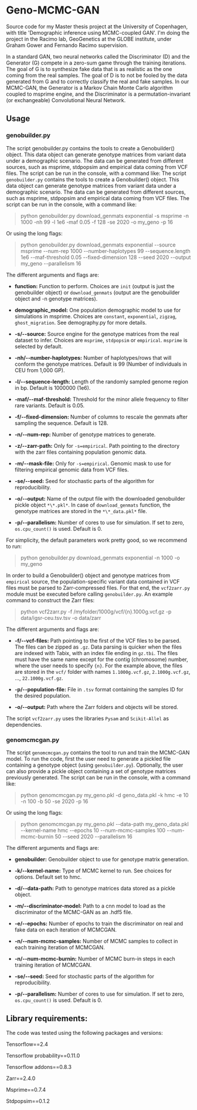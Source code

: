 # Geno-MCMC-GAN
Source code for my Master thesis project at the University of Copenhagen, with title 'Demographic inference using MCMC-coupled GAN'. I'm doing the project in the  Racimo lab, GeoGenetics at the GLOBE institute, under Graham Gower and Fernando Racimo supervision.

In a standard GAN, two neural networks called the Discriminator (D) and the Generator (G) compete in a zero-sum game through the training iterations. The goal of G is to synthesize fake data that is as realistic as the one coming from the real samples. The goal of D is to not be fooled by the data generated from G and to correctly classify the real and fake samples. In our MCMC-GAN, the Generator is a Markov Chain Monte Carlo algorithm coupled to msprime engine, and the Discriminator is a permutation-invariant (or exchangeable) Convolutional Neural Network.


## Usage
### genobuilder.py

The script genobuilder.py contains the tools to create a Genobuilder() object. This data object can generate genotype matrices from variant data under a demographic scenario. The data can be generated from different sources, such as msprime, stdpopsim and empirical data coming from VCF files. The script can be run in the console, with a command like:
The script `genobuilder.py` contains the tools to create a Genobuilder() object. This data object can generate genotype matrices from variant data under a demographic scenario. The data can be generated from different sources, such as msprime, stdpopsim and empirical data coming from VCF files. The script can be run in the console, with a command like:

> python genobuilder.py download_genmats exponential -s msprime -n 1000 -nh 99 -l 1e6 -maf 0.05 -f 128 -se 2020 -o my_geno -p 16

Or using the long flags:

> python genobuilder.py download_genmats exponential --source msprime --num-rep 1000  --number-haplotypes 99 --sequence.length 1e6 --maf-threshold 0.05 --fixed-dimension 128 --seed 2020 --output my_geno --parallelism 16

The different arguments and flags are:

- **function:** Function to perform. Choices are `init` (output is just the genobuilder object) or `download_genmats` (output are the genobuilder object and -n genotype matrices).

- **demographic_model:** One population demographic model to use for simulations in msprime. Choices are `constant`, `exponential`, `zigzag`, `ghost_migration`. See demography.py for more details.

- **-s/--source:** Source engine for the genotype matrices from the real dataset to infer. Choices are `msprime`, `stdpopsim` or `empirical`. `msprime` is selected by default.

- **-nh/--number-haplotypes:** Number of haplotypes/rows that will conform the genotype matrices. Default is 99 (Number of individuals in CEU from 1,000 GP).

- **-l/--sequence-length:** Length of the randomly sampled genome region in bp. Default is 1000000 (1e6).

- **-maf/--maf-threshold:** Threshold for the minor allele frequency to filter rare variants. Default is 0.05.

- **-f/--fixed-dimension:** Number of columns to rescale the genmats after sampling the sequence. Default is 128.

- **-n/--num-rep:** Number of genotype matrices to generate.

- **-z/--zarr-path:** Only for `-s=empirical`. Path pointing to the directory with the zarr files containing population genomic data.

- **-m/--mask-file:** Only for `-s=empirical`. Genomic mask to use for filtering empirical genomic data from VCF files.

- **-se/--seed:** Seed for stochastic parts of the algorithm for reproducibility.

- **-o/--output:** Name of the output file with the downloaded genobuilder pickle object `*\*.pkl*`. In case of `download_genmats` function, the genotype matrices are stored in the `*\*_data.pkl*` file.

- **-p/--parallelism:** Number of cores to use for simulation. If set to zero, `os.cpu_count()` is used. Default is 0.

For simplicity, the default parameters work pretty good, so we recommend to run:

> python genobuilder.py download_genmats exponential -n 1000 -o my_geno

In order to build a Genobuilder() object and genotype matrices from `empirical` source, the population-specific variant data contained in VCF files must be parsed to Zarr-compressed files. For that end, the `vcf2zarr.py` module must be executed before calling `genobuilder.py`. An example command to construct the Zarr files:

> python vcf2zarr.py -f /myfolder/1000g/vcf/{n}.1000g.vcf.gz -p data/igsr-ceu.tsv.tsv -o data/zarr

The different arguments and flags are:

- **-f/--vcf-files:** Path pointing to the first of the VCF files to be parsed. The files can be zipped as `.gz`. Data parsing is quicker when the files are indexed with Tabix, with an index file ending in `gz.tbi`. The files must have the same name except for the contig (chromosome) number, where the user needs to specify `{n}`. For the example above, the files are stored in the `vcf/` folder with names `1.1000g.vcf.gz`, `2.1000g.vcf.gz`, ..., `22.1000g.vcf.gz`.

- **-p/--population-file:** File in `.tsv` format containing the samples ID for the desired population.

- **-o/--output:** Path where the Zarr folders and objects will be stored.

The script `vcf2zarr.py` uses the libraries `Pysam` and `Scikit-Allel` as dependencies.

### genomcmcgan.py

The script `genomcmcgan.py` contains the tool to run and train the MCMC-GAN model. To run the code, first the user need to generate a pickled file containing a genotype object (using `genobuilder.py`). Optionally, the user can also provide a pickle object containing a set of genotype matrices previously generated. The script can be run in the console, with a command like:

> python genomcmcgan.py my_geno.pkl -d geno_data.pkl -k hmc -e 10 -n 100 -b 50 -se 2020 -p 16

Or using the long flags:

> python genomcmcgan.py my_geno.pkl --data-path my_geno_data.pkl --kernel-name hmc --epochs 10 --num-mcmc-samples 100 --num-mcmc-burnin 50 --seed 2020 --parallelism 16

The different arguments and flags are:

- **genobuilder:** Genobuilder object to use for genotype matrix generation.

- **-k/--kernel-name:** Type of MCMC kernel to run. See choices for options. Default set to hmc.

- **-d/--data-path:** Path to genotype matrices data stored as a pickle object.

- **-m/--discriminator-model:** Path to a cnn model to load as the discriminator of the MCMC-GAN as an .hdf5 file.

- **-e/--epochs:** Number of epochs to train the discriminator on real and fake data on each iteration of MCMCGAN.

- **-n/--num-mcmc-samples:** Number of MCMC samples to collect in each training iteration of MCMCGAN.

- **-n/--num-mcmc-burnin:** Number of MCMC burn-in steps in each training iteration of MCMCGAN.

- **-se/--seed:** Seed for stochastic parts of the algorithm for reproducibility.

- **-p/--parallelism:** Number of cores to use for simulation. If set to zero, `os.cpu_count()` is used. Default is 0.


## Library requirements:

The code was tested using the following packages and versions:

Tensorflow==2.4

Tensorflow probability==0.11.0

Tensorflow addons==0.8.3

Zarr==2.4.0

Msprime==0.7.4

Stdpopsim==0.1.2
